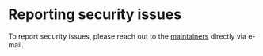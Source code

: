 # Reporting security issues

To report security issues, please reach out to the [maintainers](https://github.com/lima-vm/lima/blob/master/MAINTAINERS.md) directly via e-mail.
